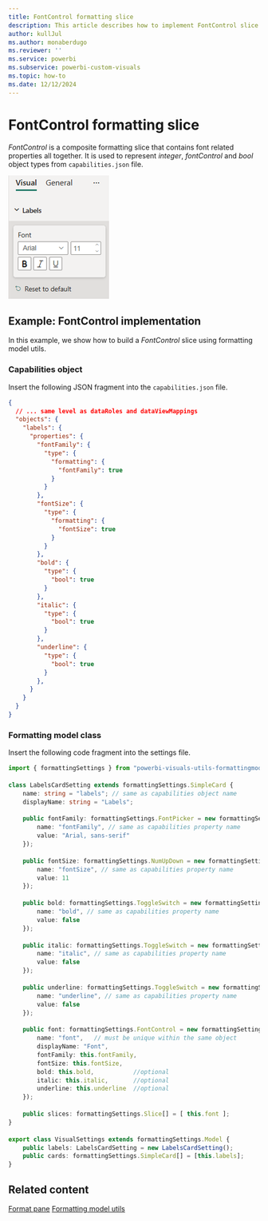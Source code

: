 ```yaml
---
title: FontControl formatting slice
description: This article describes how to implement FontControl slice in custom visuals using the formatting model utils
author: kullJul
ms.author: monaberdugo
ms.reviewer: ''
ms.service: powerbi
ms.subservice: powerbi-custom-visuals
ms.topic: how-to
ms.date: 12/12/2024
---
```


# FontControl formatting slice

*FontControl* is a composite formatting slice that contains font related properties all together. It is used to represent *integer*, *fontControl* and *bool* object types from `capabilities.json` file.

![Screenshot of the FontControl slice](media/format-pane/font-control.png)

## Example: FontControl implementation

In this example, we show how to build a *FontControl* slice using formatting model utils.

### Capabilities object

Insert the following JSON fragment into the `capabilities.json` file.

```json
{
  // ... same level as dataRoles and dataViewMappings
  "objects": {
    "labels": {
      "properties": {
        "fontFamily": {
          "type": {
            "formatting": {
              "fontFamily": true
            }
          }
        },
        "fontSize": {
          "type": {
            "formatting": {
              "fontSize": true
            }
          }
        },
        "bold": {
          "type": {
            "bool": true
          }
        },
        "italic": {
          "type": {
            "bool": true
          }
        },
        "underline": {
          "type": {
            "bool": true
          }
        },
      }
    }
  }
}
```

### Formatting model class

Insert the following code fragment into the settings file.

```typescript
import { formattingSettings } from "powerbi-visuals-utils-formattingmodel";

class LabelsCardSetting extends formattingSettings.SimpleCard {
    name: string = "labels"; // same as capabilities object name
    displayName: string = "Labels";

    public fontFamily: formattingSettings.FontPicker = new formattingSettings.FontPicker({
        name: "fontFamily", // same as capabilities property name
        value: "Arial, sans-serif"
    });

    public fontSize: formattingSettings.NumUpDown = new formattingSettings.NumUpDown({
        name: "fontSize", // same as capabilities property name
        value: 11
    });

    public bold: formattingSettings.ToggleSwitch = new formattingSettings.ToggleSwitch({
        name: "bold", // same as capabilities property name
        value: false
    });

    public italic: formattingSettings.ToggleSwitch = new formattingSettings.ToggleSwitch({
        name: "italic", // same as capabilities property name
        value: false
    });

    public underline: formattingSettings.ToggleSwitch = new formattingSettings.ToggleSwitch({
        name: "underline", // same as capabilities property name
        value: false
    });

    public font: formattingSettings.FontControl = new formattingSettings.FontControl({
        name: "font",   // must be unique within the same object
        displayName: "Font",
        fontFamily: this.fontFamily,
        fontSize: this.fontSize,
        bold: this.bold,           //optional
        italic: this.italic,       //optional
        underline: this.underline  //optional
    });

    public slices: formattingSettings.Slice[] = [ this.font ];
}

export class VisualSettings extends formattingSettings.Model {
    public labels: LabelsCardSetting = new LabelsCardSetting();
    public cards: formattingSettings.SimpleCard[] = [this.labels];
}
```

## Related content

[Format pane](format-pane-general.md)
[Formatting model utils](utils-formatting-model.md)